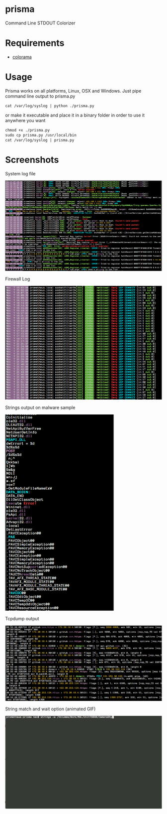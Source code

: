 # prisma
Command Line STDOUT Colorizer

# Requirements

- [colorama](https://pypi.python.org/pypi/colorama)

# Usage
Prisma works on all platforms, Linux, OSX and Windows. 
Just pipe command line output to prisma.py

```
cat /var/log/syslog | python ./prisma.py
```

or make it executable and place it in a binary folder in order to use it anywhere you want
 
```
chmod +x ./prisma.py
sudo cp prisma.py /usr/local/bin
cat /var/log/syslog | prisma.py
```

# Screenshots

System log file

![Log File Output Colorized](./screens/screen1.png)

Firewall Log

![Log File Output Colorized](./screens/screen2.png)

Strings output on malware sample 

![Log File Output Colorized](./screens/screen3.png)

Tcpdump output

![Log File Output Colorized](./screens/screen4.png)

String match and wait option (animated GIF)

![String match and wait option](./screens/prisma.gif)
